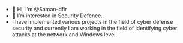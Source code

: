 - 👋 Hi, I’m @Saman-dfir
- 👀 I’m interested in Security Defence..
- I have implemented various projects in the field of cyber defense security and currently I am working in the field of identifying cyber attacks at the network and Windows level.
